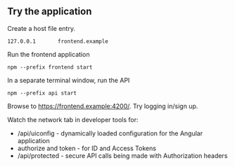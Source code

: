 ## Try the application

Create a host file entry. 

```
127.0.0.1       frontend.example
```

Run the frontend application

```
npm --prefix frontend start 
```

In a separate terminal window, run the API


```
npm --prefix api start
```

Browse to https://frontend.example:4200/.  Try logging in/sign up.  

Watch the network tab in developer tools for: 

* /api/uiconfig - dynamically loaded configuration for the Angular application
* authorize and token - for ID and Access Tokens
* /api/protected - secure API calls being made with Authorization headers

